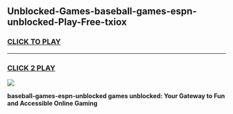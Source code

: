 
## Unblocked-Games-baseball-games-espn-unblocked-Play-Free-txiox
<h3>
<a href="https://premium76.site?title=baseball-games-espn-unblocked&ref=15A">CLICK TO PLAY</a></h3>
<hr>

<h3>
<a href="https://premium76.site?title=baseball-games-espn-unblocked&ref=15A">CLICK 2 PLAY</a>
  
</h3>

<a href="https://premium76.site?title=baseball-games-espn-unblocked&ref=15A"><img src="https://clearcache.store/games.png"></a>


**baseball-games-espn-unblocked games unblocked: Your Gateway to Fun and Accessible Online Gaming**
